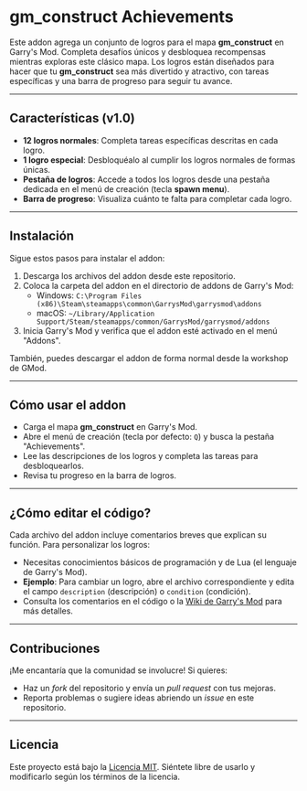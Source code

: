 # gm_construct Achievements

Este addon agrega un conjunto de logros para el mapa **gm_construct** en Garry's Mod. Completa desafíos únicos y desbloquea recompensas mientras exploras este clásico mapa. Los logros están diseñados para hacer que tu **gm_construct** sea más divertido y atractivo, con tareas específicas y una barra de progreso para seguir tu avance.

---

## Características (v1.0)
- **12 logros normales**: Completa tareas específicas descritas en cada logro.
- **1 logro especial**: Desbloquéalo al cumplir los logros normales de formas únicas.
- **Pestaña de logros**: Accede a todos los logros desde una pestaña dedicada en el menú de creación (tecla **spawn menu**).
- **Barra de progreso**: Visualiza cuánto te falta para completar cada logro.

---

## Instalación
Sigue estos pasos para instalar el addon:
1. Descarga los archivos del addon desde este repositorio.
2. Coloca la carpeta del addon en el directorio de addons de Garry's Mod:
   - Windows: `C:\Program Files (x86)\Steam\steamapps\common\GarrysMod\garrysmod\addons`
   - macOS: `~/Library/Application Support/Steam/steamapps/common/GarrysMod/garrysmod/addons`
3. Inicia Garry's Mod y verifica que el addon esté activado en el menú "Addons".

También, puedes descargar el addon de forma normal desde la workshop de GMod.

---

## Cómo usar el addon
- Carga el mapa **gm_construct** en Garry's Mod.
- Abre el menú de creación (tecla por defecto: `Q`) y busca la pestaña "Achievements".
- Lee las descripciones de los logros y completa las tareas para desbloquearlos.
- Revisa tu progreso en la barra de logros.

---

## ¿Cómo editar el código?
Cada archivo del addon incluye comentarios breves que explican su función. Para personalizar los logros:
- Necesitas conocimientos básicos de programación y de Lua (el lenguaje de Garry's Mod).
- **Ejemplo**: Para cambiar un logro, abre el archivo correspondiente y edita el campo `description` (descripción) o `condition` (condición).
- Consulta los comentarios en el código o la [Wiki de Garry's Mod](https://wiki.garrysmod.com/) para más detalles.

---

## Contribuciones
¡Me encantaría que la comunidad se involucre! Si quieres:
- Haz un *fork* del repositorio y envía un *pull request* con tus mejoras.
- Reporta problemas o sugiere ideas abriendo un *issue* en este repositorio.

---

## Licencia
Este proyecto está bajo la [Licencia MIT](LICENSE). Siéntete libre de usarlo y modificarlo según los términos de la licencia.